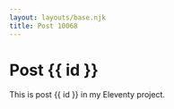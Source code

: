 ```yaml
---
layout: layouts/base.njk
title: Post 10068
---
```


# Post {{ id }}

This is post {{ id }} in my Eleventy project.
